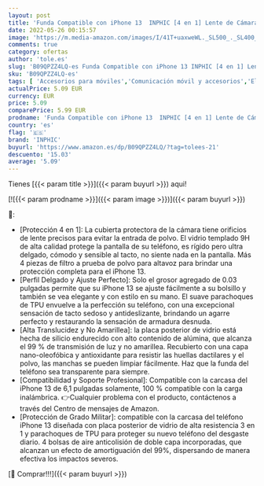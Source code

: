 ```yaml
---
layout: post
title: 'Funda Compatible con iPhone 13  INPHIC [4 en 1] Lente de Cámara/Pantalla de Cidrio Templado/ 4 Protectores de Altavoz  Carcasa Suave TPU Airbag Anti-Choque  Transparente'
date: 2022-05-26 00:15:57
image: 'https://m.media-amazon.com/images/I/41T+uaxweWL._SL500_._SL400_.jpg'
comments: true
category: ofertas
author: 'tole.es'
slug: 'B09QPZZ4LQ-es Funda Compatible con iPhone 13 INPHIC [4 en 1] Lente de...'
sku: 'B09QPZZ4LQ-es'
tags: [ 'Accesorios para móviles','Comunicación móvil y accesorios','Electrónica','Mantenimiento, cuidado y reparaciones de teléfonos móviles','Protectores de pantalla para móviles','inphic','iphone','🇪🇸', ]
actualPrice: 5.09 EUR
currency: EUR
price: 5.09
comparePrice: 5.99 EUR
prodname: 'Funda Compatible con iPhone 13  INPHIC [4 en 1] Lente de Cámara/Pantalla de Cidrio Templado/ 4 Protectores de Altavoz  Carcasa Suave TPU Airbag Anti-Choque  Transparente'
country: 'es'
flag: '🇪🇸'
brand: 'INPHIC'
buyurl: 'https://www.amazon.es/dp/B09QPZZ4LQ/?tag=tolees-21'
descuento: '15.03'
average: '5.09'
---
```


Tienes [{{< param title >}}]({{< param buyurl >}}) aqui!

[![{{< param prodname >}}]({{< param image >}})]({{< param buyurl >}})

🔎:

- [Protección 4 en 1]: La cubierta protectora de la cámara tiene orificios de lente precisos para evitar la entrada de polvo. El vidrio templado 9H de alta calidad protege la pantalla de su teléfono, es rígido pero ultra delgado, cómodo y sensible al tacto, no siente nada en la pantalla. Más 4 piezas de filtro a prueba de polvo para altavoz para brindar una protección completa para el iPhone 13.
- [Perfil Delgado y Ajuste Perfecto]: Solo el grosor agregado de 0.03 pulgadas permite que su iPhone 13 se ajuste fácilmente a su bolsillo y también se vea elegante y con estilo en su mano. El suave parachoques de TPU envuelve a la perfección su teléfono, con una excepcional sensación de tacto sedoso y antideslizante, brindando un agarre perfecto y restaurando la sensación de armadura desnuda.
- [Alta Translucidez y No Amarillea]: la placa posterior de vidrio está hecha de silicio endurecido con alto contenido de alúmina, que alcanza el 99 % de transmisión de luz y no amarillea. Recubierto con una capa nano-oleofóbica y antioxidante para resistir las huellas dactilares y el polvo, las manchas se pueden limpiar fácilmente. Haz que la funda del teléfono sea transparente para siempre.
- [Compatibilidad y Soporte Profesional]: Compatible con la carcasa del iPhone 13 de 6,1 pulgadas solamente, 100 % compatible con la carga inalámbrica. 👉️Cualquier problema con el producto, contáctenos a través del Centro de mensajes de Amazon.
- [Protección de Grado Militar]: compatible con la carcasa del teléfono iPhone 13 diseñada con placa posterior de vidrio de alta resistencia 3 en 1 y parachoques de TPU para proteger su nuevo teléfono del desgaste diario. 4 bolsas de aire anticolisión de doble capa incorporadas, que alcanzan un efecto de amortiguación del 99%, dispersando de manera efectiva los impactos severos.

[🛒 Comprar!!!]({{< param buyurl >}})
